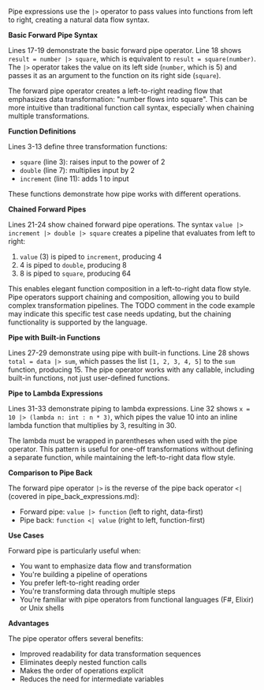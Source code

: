 Pipe expressions use the `|>` operator to pass values into functions from left to right, creating a natural data flow syntax.

**Basic Forward Pipe Syntax**

Lines 17-19 demonstrate the basic forward pipe operator. Line 18 shows `result = number |> square`, which is equivalent to `result = square(number)`. The `|>` operator takes the value on its left side (`number`, which is 5) and passes it as an argument to the function on its right side (`square`).

The forward pipe operator creates a left-to-right reading flow that emphasizes data transformation: "number flows into square". This can be more intuitive than traditional function call syntax, especially when chaining multiple transformations.

**Function Definitions**

Lines 3-13 define three transformation functions:
- `square` (line 3): raises input to the power of 2
- `double` (line 7): multiplies input by 2
- `increment` (line 11): adds 1 to input

These functions demonstrate how pipe works with different operations.

**Chained Forward Pipes**

Lines 21-24 show chained forward pipe operations. The syntax `value |> increment |> double |> square` creates a pipeline that evaluates from left to right:
1. `value` (3) is piped to `increment`, producing 4
2. 4 is piped to `double`, producing 8
3. 8 is piped to `square`, producing 64

This enables elegant function composition in a left-to-right data flow style. Pipe operators support chaining and composition, allowing you to build complex transformation pipelines. The TODO comment in the code example may indicate this specific test case needs updating, but the chaining functionality is supported by the language.

**Pipe with Built-in Functions**

Lines 27-29 demonstrate using pipe with built-in functions. Line 28 shows `total = data |> sum`, which passes the list `[1, 2, 3, 4, 5]` to the `sum` function, producing 15. The pipe operator works with any callable, including built-in functions, not just user-defined functions.

**Pipe to Lambda Expressions**

Lines 31-33 demonstrate piping to lambda expressions. Line 32 shows `x = 10 |> (lambda n: int : n * 3)`, which pipes the value 10 into an inline lambda function that multiplies by 3, resulting in 30.

The lambda must be wrapped in parentheses when used with the pipe operator. This pattern is useful for one-off transformations without defining a separate function, while maintaining the left-to-right data flow style.

**Comparison to Pipe Back**

The forward pipe operator `|>` is the reverse of the pipe back operator `<|` (covered in pipe_back_expressions.md):
- Forward pipe: `value |> function` (left to right, data-first)
- Pipe back: `function <| value` (right to left, function-first)

**Use Cases**

Forward pipe is particularly useful when:
- You want to emphasize data flow and transformation
- You're building a pipeline of operations
- You prefer left-to-right reading order
- You're transforming data through multiple steps
- You're familiar with pipe operators from functional languages (F#, Elixir) or Unix shells

**Advantages**

The pipe operator offers several benefits:
- Improved readability for data transformation sequences
- Eliminates deeply nested function calls
- Makes the order of operations explicit
- Reduces the need for intermediate variables
